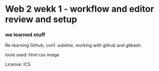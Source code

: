 # Web 2 wekk 1 - workflow and editor review and setup
### we learned stuff

Re-learning Github, conf. sublime, working with github and gitbash

tools used:
html
css
image

License: ICS